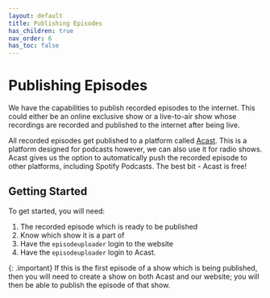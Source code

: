 ```yaml
---
layout: default
title: Publishing Episodes
has_children: true
nav_order: 6
has_toc: false
---
```


# Publishing Episodes
We have the capabilities to publish recorded episodes to the internet. This could either be an online exclusive show or a live-to-air show whose recordings are recorded and published to the internet after being live.

All recorded episodes get published to a platform called [Acast](https://acast.com). This is a platform designed for podcasts however, we can also use it for radio shows. Acast gives us the option to automatically push the recorded episode to other platforms, including Spotify Podcasts. The best bit - Acast is free!

## Getting Started
To get started, you will need:
1. The recorded episode which is ready to be published
2. Know which show it is a part of
3. Have the `episodeuploader` login to the website
4. Have the `episodeuploader` login to Acast.

{: .important}
If this is the first episode of a show which is being published, then you will need to create a show on both Acast and our website; you will then be able to publish the episode of that show.